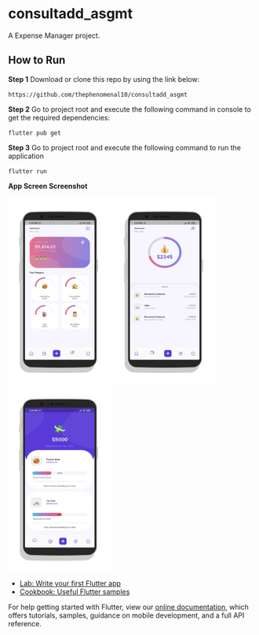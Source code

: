 # consultadd_asgmt

A Expense Manager project.

## How to Run

**Step 1**
Download or clone this repo by using the link below:

```
https://github.com/thephenomenal10/consultadd_asgmt
```

**Step 2**
Go to project root and execute the following command in console to get the required dependencies: 

```
flutter pub get
```

**Step 3**
Go to project root and execute the following command to run the application

```
flutter run
```

**App Screen Screenshot**

<img
		width="210"
		alt="Capture 1"
		src="https://github.com/thephenomenal10/consultadd_asgmt/blob/master/assets/images/1.png">
<img
		width="210"
		alt="Capture 2"
		src="https://github.com/thephenomenal10/consultadd_asgmt/blob/master/assets/images/2.png">
<img
		width="210"
		alt="Capture 3"
		src="https://github.com/thephenomenal10/consultadd_asgmt/blob/master/assets/images/3.png">



- [Lab: Write your first Flutter app](https://flutter.dev/docs/get-started/codelab)
- [Cookbook: Useful Flutter samples](https://flutter.dev/docs/cookbook)

For help getting started with Flutter, view our
[online documentation](https://flutter.dev/docs), which offers tutorials,
samples, guidance on mobile development, and a full API reference.

